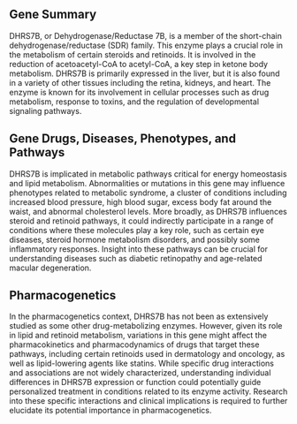 ## Gene Summary
DHRS7B, or Dehydrogenase/Reductase 7B, is a member of the short-chain dehydrogenase/reductase (SDR) family. This enzyme plays a crucial role in the metabolism of certain steroids and retinoids. It is involved in the reduction of acetoacetyl-CoA to acetyl-CoA, a key step in ketone body metabolism. DHRS7B is primarily expressed in the liver, but it is also found in a variety of other tissues including the retina, kidneys, and heart. The enzyme is known for its involvement in cellular processes such as drug metabolism, response to toxins, and the regulation of developmental signaling pathways.

## Gene Drugs, Diseases, Phenotypes, and Pathways
DHRS7B is implicated in metabolic pathways critical for energy homeostasis and lipid metabolism. Abnormalities or mutations in this gene may influence phenotypes related to metabolic syndrome, a cluster of conditions including increased blood pressure, high blood sugar, excess body fat around the waist, and abnormal cholesterol levels. More broadly, as DHRS7B influences steroid and retinoid pathways, it could indirectly participate in a range of conditions where these molecules play a key role, such as certain eye diseases, steroid hormone metabolism disorders, and possibly some inflammatory responses. Insight into these pathways can be crucial for understanding diseases such as diabetic retinopathy and age-related macular degeneration.

## Pharmacogenetics
In the pharmacogenetics context, DHRS7B has not been as extensively studied as some other drug-metabolizing enzymes. However, given its role in lipid and retinoid metabolism, variations in this gene might affect the pharmacokinetics and pharmacodynamics of drugs that target these pathways, including certain retinoids used in dermatology and oncology, as well as lipid-lowering agents like statins. While specific drug interactions and associations are not widely characterized, understanding individual differences in DHRS7B expression or function could potentially guide personalized treatment in conditions related to its enzyme activity. Research into these specific interactions and clinical implications is required to further elucidate its potential importance in pharmacogenetics.